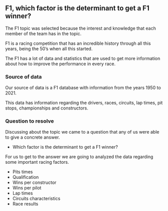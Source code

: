 ## F1, which factor is the determinant to get a F1 winner?

The F1 topic was selected because the interest and knowledge that each member of the team has in the topic. 

F1 is a racing competition that has an incredible history through all this years, being the 50’s when all this started. 

The F1 has a lot of data and statistics that are used to get more information about how to improve the performance in every race.


### Source of data

Our source of data is a F1 database with information from the years 1950 to 2021.

This data has information regarding the drivers, races, circuits, lap times, pit stops, championships and constructors.


### Question to resolve

Discussing about the topic we came to a question that any of us were able to give a concrete answer.

- Which factor is the determinant to get a F1 winner?

For us to get to the answer we are going to analyzed the data regarding some important racing factors.

- Pits times
- Qualification
- Wins per constructor
- Wins per pilot
- Lap times
- Circuits characteristics
- Race results
